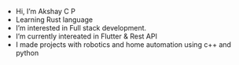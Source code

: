 - Hi, I’m Akshay C P
- Learning Rust language
- I’m interested in Full stack development.
- I’m currently intereated in Flutter & Rest API
- I made projects with robotics and home automation using c++ and python

